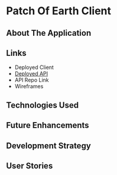 # Patch Of Earth Client

## About The Application

## Links

*   Deployed Client
*   [Deployed API](https://evening-mountain-89646.herokuapp.com)
*   API Repo Link
*   Wireframes

## Technologies Used

## Future Enhancements

## Development Strategy

## User Stories
